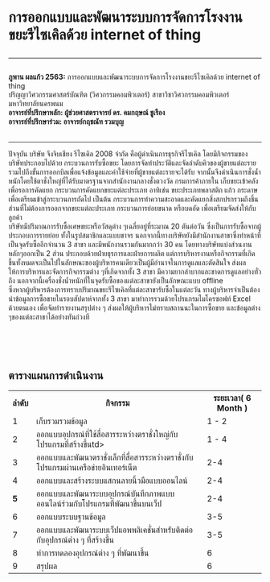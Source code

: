<!DOCTYPE html>
<html>
<head>
</head>
<body>

<h1>การออกแบบและพัฒนาระบบการจัดการโรงงานขยะรีไซเคิลด้วย internet of thing
 <hr> </h1>
<p1> <b> ภูพาน ผลแก้ว 2563:</b> การออกแบบและพัฒนาระบบการจัดการโรงงานขยะรีไซเคิลด้วย internet of thing 
<br> ปริญญาวิศวกรรมศาสตร์บัณฑิต (วิศวกรรมคอมพิวเตอร์) สาขาวิชาวิศวกรรมคอมพิวเตอร์ มหาวิทยาลัยนครพนม 
  <br> <p2> <b> อาจารย์ที่ปรึกษาหลัก:  ผู้ช่วยศาสตราจารย์ ดร. คมกฤษณ์ ชูเรือง </b> </p2>
 <br> <p3><b> อาจารย์ที่ปรึกษาร่วม:  อาจารย์กฤชณัท รวมบุญ </b></p3>
 <br><br><hr>
 <p> ปัจจุบัน บริษัท จึงจิบเชียง รีไซเคิล 2008 จำกัด คือผู้ดำเนินการธุรกิจรีไซเคิล โดยมีกิจกรรมของบริษัทประกอบไปด้วย กระบวนการรับซื้อขยะ โดยการจัดทำประวัติและจัดลำดับคิวของผู้ขายแต่ละราย รวมไปถึงขั้นการออกบิลเพื่อแจ้งข้อมูลและค่าใช้จ่ายที่ผู้ขายแต่ละรายจะได้รับ จากนั้นจึงดำเนินการชั่งน้ำหนักโดยใช้ตาชั่งใหญ่ที่ได้รับมาตรฐานจากสำนักงานกลางชั่งตวงวัด กรมการค้าภายใน เก็บขยะเข้าคลังเพื่อรอการคัดแยก กระบวนการคัดแยกขยะแต่ละประเภท อาทิเช่น ขยะประเภทพลาสติก แก้ว กระดาษ เพื่อเตรียมเข้าสู่กระบวนการถัดไป เป็นต้น กระบวนการทำความสะอาดและคัดแยกสิ่งสกปรกรวมถึงชิ้นส่วนที่ไม่ต้องการออกจากขยะแต่ละประเภท กระบวนการย่อยขนาด หรือบดอัด เพื่อเตรียมจัดส่งให้กับลูกค้า  <br>บริษัทมีปริมาณการรับซื้อเศษขยะหรือวัสดุต่าง ๆเฉลี่ยอยู่ที่ระมาณ 20 ตันต่อวัน ซึ่งเป็นการรับซื้อจากผู้ประกอบการรายย่อย ทั้งในรูปสมาชิกและแบบขาจร นอกจากนี้ทางบริษัทยังมีสำนักงานสาขาซึ่งทำหน้าที่เป็นจุดรับซื้ออีกจำนวน 3 สาขา และมีพนักงานรวมกันมากกว่า 30 คน โดยทางบริษัทแบ่งส่วนงานหลักๆออกเป็น 2 ส่วน ประกอบด้วยฝ่ายธุรการและฝ่ายการผลิต แต่การบริหารงานหรือกิจกรรมที่เกิดขึ้นทั้งหมดจะเป็นไปในลักษณะของผู้บริหารคนเดียวเป็นผู้มีอำนาจในการดูแลและตัดสินใจ ส่งผลให้การบริหารและจัดการกิจกรรมต่าง ๆที่เกิดจากทั้ง 3 สาขา มีความยากลำบากและขาดการดูแลอย่างทั่วถึง นอกจากนี้เครื่องชั่งน้ำหนักที่ในจุดรับซื้อของแต่ละสาขายังเป็นลักษณะแบบ offline 
  <br>ซึ่งหากผู้บริหารต้องการทราบปริมาณขยะรีไซเคิลที่แต่ละสาขารับซื้อในแต่ละวัน ทางผู้บริหารจำเป็นต้องนำข้อมูลการซื้อขายในรอบสัปดาห์จากทั้ง 3 สาขา มาทำการรวมด้วยโปรแกรมไมโครซอฟท์ Excel ด้วยตนเอง เพื่อจัดทำรายงานสรุปต่าง ๆ ส่งผลให้ผู้บริหารไม่ทราบสถานนะในการซื้อขาย และข้อมูลต่าง ๆของแต่ละสาขาได้อย่างทันถ่วงที </p>
 
 
 
 <br><br><br>


</p1>
 
</head>
<body>

<h2>ตารางแผนการดำเนินงาน</h2>

<table>
  <tr>
    <th>ลำดับ</th>
    <th>กิจกรรม</th>
   <th>ระยะเวลา(<b> 6 Month </b>)</th>


  </tr>
   

  
  <tr>
    <td>1</td>
    <td>เก็บรวมรวมข้อมูล</td>
    <td>1 - 2 </td>
   </tr>
   
   <tr>
   <td>2</td>
    <td>ออกแบบอุปกรณ์ที่ใช้สื่อสารระหว่างตราชั่งใหญ่กับโปรแกรมที่สร้างขึ้นtd>
    <td>1 - 4 </td>
    </tr>
    
  <tr>
   <td> 3</td>
  <td>ออกแบบและพัฒนาตราชั่งเล็กที่สื่อสารระหว่างตราชั่งกับโปรแกรมผ่านเครือข่ายอินเทอร์เน็ต </td>
  <td> 2-4 </td>
  </tr>
  
  <tr>
  <td> 4</td>
  <td> ออกแบบและสร้างระบบแสกนลายนิ้วมือแบบออนไลน์</td>
  <td> 2-4 </td>
  </tr>
  
  
  <tr>
  <td><b> 5</b></td>
  <td>ออกแบบและพัฒนาระบบอุปกรณ์บันทึกภาพแบบออนไลน์ร่วมกับโปรแกรมที่พัฒนาขึ้นบนเว็ป </td>
  <td> 2-4 </td>
  </tr>
  <tr>
  <td> 6</td>
  <td> ออกแบบระบบฐานข้อมูล</td>
  <td>3-5 </td>
  </tr>
  
<tr>
<td> 7 </td>
<td> ออกแบบและพัฒนาระบบเว็ปแอพพลิเคชั่นสำหรับติดต่อกับอุปกรณ์ต่าง ๆ ที่สร้างขึ้น</td>
<td> 3-5 </td>
</tr>

<tr>
<td>8</td>
<td> ทำการทดลองอุปกรณ์ต่าง ๆ ที่พัฒนาขึ้น </td>
<td>6 </td>
</tr>
<tr>
<td>9</td>
<td>สรุปผล </td>
<td>6 </td>
 </tr>
 
</table>



</body>
</html>

